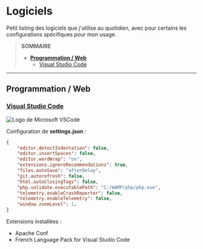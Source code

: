 # Logiciels

Petit listing des logiciels que j'utilise au quotidien, avec pour certains les configurations spécifiques pour mon usage.

> **SOMMAIRE**
> + [**Programmation / Web**](#programmation--web)
> 	+ [Visual Studio Code](#visual-studio-code)

---

## Programmation / Web

### [Visual Studio Code](https://code.visualstudio.com/)

![Logo de Microsoft VSCode](https://user-images.githubusercontent.com/4087713/29303914-79fbaa14-8166-11e7-813b-826c6c4949a6.png)

Configuration de **settings.json** :

```json
{
	"editor.detectIndentation": false,
	"editor.insertSpaces": false,
	"editor.wordWrap": "on",
	"extensions.ignoreRecommendations": true,
	"files.autoSave": "afterDelay",
	"git.autorefresh": false,
	"html.autoClosingTags": false,
	"php.validate.executablePath": "C:/WAMP/php/php.exe",
	"telemetry.enableCrashReporter": false,
	"telemetry.enableTelemetry": false,
	"window.zoomLevel": 1,
}
```

Extensions installées :

+ Apache Conf
+ French Language Pack for Visual Studio Code

